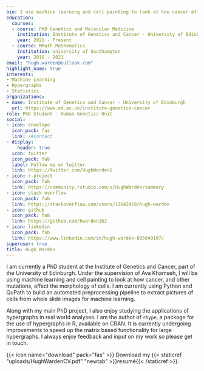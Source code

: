 ```yaml
---
bio: I use machine learning and cell painting to look at how cancer affects the morphology of cells
education:
  courses:
  - course: PhD Genetics and Molecular Medicine
    institution: Institute of Genetics and Cancer - University of Edinburgh
    year: 2021 - Present
  - course: MMath Mathematics
    institution: University of Southampton
    year: 2016 - 2021
email: "hugh.warden@outlook.com"
highlight_name: true
interests:
- Machine Learning
- Hypergraphs
- Statistics
organizations:
- name: Institute of Genetics and Cancer - University of Edinburgh
  url: https://www.ed.ac.uk/institute-genetics-cancer
role: PhD Student - Human Genetics Unit
social:
- icon: envelope
  icon_pack: fas
  link: /#contact
- display:
    header: true
  icon: twitter
  icon_pack: fab
  label: Follow me on Twitter
  link: https://twitter.com/HughWarden1
- icon: r-project
  icon_pack: fab
  link: https://community.rstudio.com/u/HughWarden/summary
- icon: stack-overflow
  icon_pack: fab
  link: https://stackoverflow.com/users/13642459/hugh-warden
- icon: github
  icon_pack: fab
  link: https://github.com/hwarden162
- icon: linkedin
  icon_pack: fab
  link: https://www.linkedin.com/in/hugh-warden-b95049197/
superuser: true
title: Hugh Warden
---
```


I am currently a PhD student at the Institute of Genetics and Cancer, part of the University of Edinburgh. Under the supervision of Ava Khamseh, I will be using machine learning and cell painting to look at how cancer, and other mutations, affect the morphology of cells. I am currently using Python and QuPath to build an automated preprocessing pipeline to extract pictures of cells from whole slide images for machine learning.

Along with my main PhD project, I also enjoy studying the applications of hypergraphs in real world analyses. I am the author of `rhype`, a package for the use of hypergraphs in R, available on CRAN. It is currently undergoing improvements to speed up the matrix based functionality for large hypergraphs. I always enjoy feedback and input on my work so please get in touch.

{{< icon name="download" pack="fas" >}} Download my {{< staticref "uploads/HughWardenCV.pdf" "newtab" >}}resumé{{< /staticref >}}.
